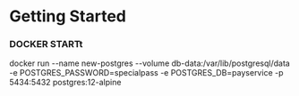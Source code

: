 # Getting Started


### DOCKER STARTt

docker run --name new-postgres --volume db-data:/var/lib/postgresql/data -e 
POSTGRES_PASSWORD=specialpass -e POSTGRES_DB=payservice -p 5434:5432 postgres:12-alpine